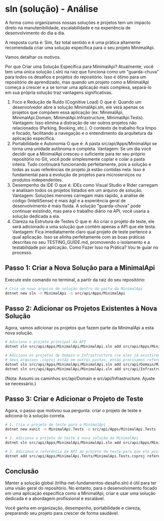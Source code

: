 # sln (solução) - Análise

A forma como organizamos nossas soluções e projetos tem um impacto direto na manutenibilidade, escalabilidade e na experiência de desenvolvimento do dia a dia.

A resposta curta é: Sim, faz total sentido e é uma prática altamente recomendada criar uma solução específica para o seu projeto MinimalApi.

Vamos detalhar os motivos.

Por que Criar uma Solução Específica para MinimalApi?
Atualmente, você tem uma única solução (.sln) na raiz que funciona como um "guarda-chuva" para todos os desafios e projetos do repositório. Isso é ótimo para um repositório de aprendizado, mas quando um projeto como a MinimalApi começa a crescer e a se tornar uma aplicação mais complexa, separá-lo em sua própria solução traz vantagens significativas.

1. Foco e Redução de Ruído (Cognitive Load)
O que é: Quando um desenvolvedor abre a solução MinimalApi.sln, ele verá apenas os projetos que compõem essa aplicação (ex: MinimalApi, MinimalApi.Domain, MinimalApi.Infrastructure, MinimalApi.Tests).
Vantagem: Isso elimina a distração de ver outros projetos não relacionados (Parking, Booking, etc.). O contexto de trabalho fica limpo e focado, facilitando a navegação e o entendimento da arquitetura da aplicação específica.
2. Portabilidade e Autonomia
O que é: A pasta src/api/Apps/MinimalApi se torna uma unidade autônoma e completa.
Vantagem: Se um dia você decidir que a MinimalApi cresceu o suficiente para ter seu próprio repositório no Git, você pode simplesmente copiar e colar a pasta inteira. Tudo continuará funcionando perfeitamente, pois a solução e todas as suas referências de projeto já estão contidas nela. Isso é fundamental para a evolução de projetos para microserviços ou produtos independentes.
3. Desempenho da IDE
O que é: IDEs como Visual Studio e Rider carregam e analisam todos os projetos listados em um arquivo de solução.
Vantagem: Soluções menores carregam mais rápido, a análise de código (IntelliSense) é mais ágil e a experiência geral de desenvolvimento é mais fluida. A solução "guarda-chuva" pode continuar existindo, mas para o trabalho diário na API, você usaria a solução dedicada a ela.
4. Clareza na Estrutura de Testes
O que é: Ao criar o projeto de teste, ele será adicionado a uma solução que contém apenas a API que ele testa.
Vantagem: Fica imediatamente claro qual projeto de teste pertence a qual aplicação. Isso se alinha perfeitamente com as boas práticas descritas no seu TESTING_GUIDE.md, promovendo o isolamento e a testabilidade por aplicação.
Como Fazer Isso na Prática?
Vou te guiar no processo.

## Passo 1: Criar a Nova Solução para a MinimalApi

Execute este comando no terminal, a partir da raiz do seu repositório:

```bash
# Cria um novo arquivo de solução dentro da pasta da MinimalApi
dotnet new sln -n MinimalApi -o src/api/Apps/MinimalApi
```

## Passo 2: Adicionar os Projetos Existentes à Nova Solução

Agora, vamos adicionar os projetos que fazem parte da MinimalApi a esta nova solução.

```bash
# Adiciona o projeto principal da API
dotnet sln src/api/Apps/MinimalApi/MinimalApi.sln add src/api/Apps/MinimalApi/MinimalApi.csproj

# Adiciona os projetos de Domain e Infrastructure (se eles já existirem)
# Seus arquivos .csproj estão em outras pastas, então precisamos referenciá-los
dotnet sln src/api/Apps/MinimalApi/MinimalApi.sln add src/api/Domain/MinimalApi.Domain.csproj
dotnet sln src/api/Apps/MinimalApi/MinimalApi.sln add src/api/Infrastructure/MinimalApi.Infrastructure.csproj
```

(Nota: Assumi os caminhos src/api/Domain e src/api/Infrastructure. Ajuste se necessário.)

## Passo 3: Criar e Adicionar o Projeto de Teste

Agora, o passo que motivou sua pergunta: criar o projeto de teste e adicioná-lo à solução correta.

```bash
# 1. Cria o projeto de teste para a MinimalApi
dotnet new xunit -n MinimalApi.Tests -o src/api/Apps/MinimalApi.Tests

# 2. Adiciona o projeto de teste à nova solução da MinimalApi
dotnet sln src/api/Apps/MinimalApi/MinimalApi.sln add src/api/Apps/MinimalApi.Tests/MinimalApi.Tests.csproj

# 3. Adiciona a referência da API ao projeto de teste para que ele possa "enxergá-la"
dotnet add src/api/Apps/MinimalApi.Tests/MinimalApi.Tests.csproj reference src/api/Apps/MinimalApi/MinimalApi.csproj
```

## Conclusão

Manter a solução global (trilha-net-fundamentos-desafio.sln) é útil para ter uma visão geral do repositório. No entanto, para o desenvolvimento focado em uma aplicação específica como a MinimalApi, criar e usar uma solução dedicada é a abordagem profissional e escalável.

Você ganha em organização, desempenho, portabilidade e clareza, preparando seu projeto para crescer de forma saudável.
